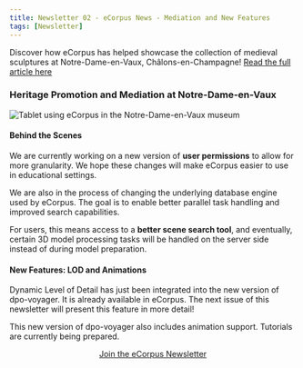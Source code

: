 ```yaml
---
title: Newsletter 02 - eCorpus News - Mediation and New Features
tags: [Newsletter]
---
```


<p>
    Discover how eCorpus has helped showcase the collection of medieval sculptures at Notre-Dame-en-Vaux, Châlons-en-Champagne! <a href="../../../2025/04/05/collectionchalons.html"> Read the full article here </a>
</p>

<section class="section">



<h3>Heritage Promotion and Mediation at Notre-Dame-en-Vaux</h3>

<img style="object-position: 70% 0;" src="/assets/img/post/chalons_tablette.jpg" class="fluid"
    alt="Tablet using eCorpus in the Notre-Dame-en-Vaux museum">



<h4>Behind the Scenes</h4>

<p>
We are currently working on a new version of <b>user permissions</b> to allow for more granularity. We hope these changes will make eCorpus easier to use in educational settings.
</p>
<p>
We are also in the process of changing the underlying database engine used by eCorpus. The goal is to enable better parallel task handling and improved search capabilities.
</p>
<p>
For users, this means access to a <b>better scene search tool</b>, and eventually, certain 3D model processing tasks will be handled on the server side instead of during model preparation.
</p>

<h4>New Features: LOD and Animations</h4>

<p>
Dynamic Level of Detail has just been integrated into the new version of dpo-voyager. It is already available in eCorpus. The next issue of this newsletter will present this feature in more detail!
</p>
<p>
This new version of dpo-voyager also includes animation support. Tutorials are currently being prepared.
</p>
</section>

<section style="text-align:center">
    <a href="https://framagroupes.org/sympa/info/ethesaurus_social_club" class="button">Join the eCorpus Newsletter</a>
</section>
